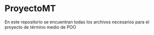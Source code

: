 # ProyectoMT
En este repositorio se encuentran todas los archivos necesarios para el proyecto de término medio de POO
